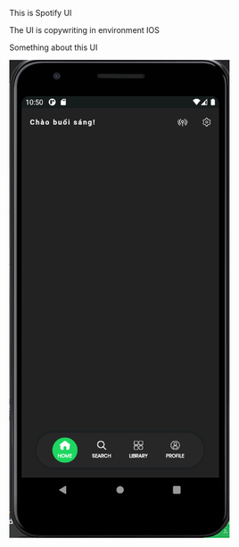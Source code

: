 <p> This is Spotify UI <p>
<p> The UI is copywriting in environment IOS </p>
<p> Something about this UI </p>
<img src = "https://raw.githubusercontent.com/epitchi/spotify_ui/master/dataApplication.png" />